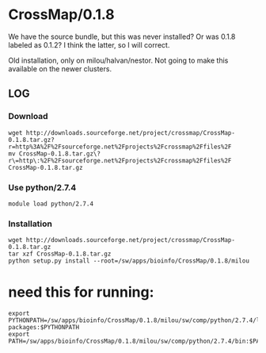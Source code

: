 CrossMap/0.1.8
==============

We have the source bundle, but this was never installed?  Or was 0.1.8 labeled as 0.1.2?  I think the latter, so I will correct.

Old installation, only on milou/halvan/nestor. Not going to make this available on the newer clusters.


LOG
---


### Download


    wget http://downloads.sourceforge.net/project/crossmap/CrossMap-0.1.8.tar.gz?r=http%3A%2F%2Fsourceforge.net%2Fprojects%2Fcrossmap%2Ffiles%2F
    mv CrossMap-0.1.8.tar.gz\?r\=http\:%2F%2Fsourceforge.net%2Fprojects%2Fcrossmap%2Ffiles%2F CrossMap-0.1.8.tar.gz


### Use python/2.7.4

    module load python/2.7.4



### Installation

    wget http://downloads.sourceforge.net/project/crossmap/CrossMap-0.1.8.tar.gz
    tar xzf CrossMap-0.1.8.tar.gz
    python setup.py install --root=/sw/apps/bioinfo/CrossMap/0.1.8/milou
 


# need this for running:

    export PYTHONPATH=/sw/apps/bioinfo/CrossMap/0.1.8/milou/sw/comp/python/2.7.4/lib/python2.7/site-packages:$PYTHONPATH
    export PATH=/sw/apps/bioinfo/CrossMap/0.1.8/milou/sw/comp/python/2.7.4/bin:$PATH
